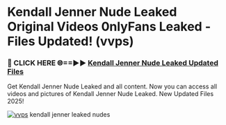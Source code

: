 # Kendall Jenner Nude Leaked Original Videos 0nlyFans Leaked - Files Updated! (vvps)

<h3>🔴 CLICK HERE 🌐==►► <a href="https://tinyurl.com/5h6xmrr3" rel="nofollow">Kendall Jenner Nude Leaked Updated Files</a></h3>

Get Kendall Jenner Nude Leaked and all content. Now you can access all videos and pictures of Kendall Jenner Nude Leaked. New Updated Files 2025!

[![vvps](https://i.imgur.com/KVD873Z.gif)](https://tinyurl.com/5h6xmrr3)
kendall jenner leaked nudes